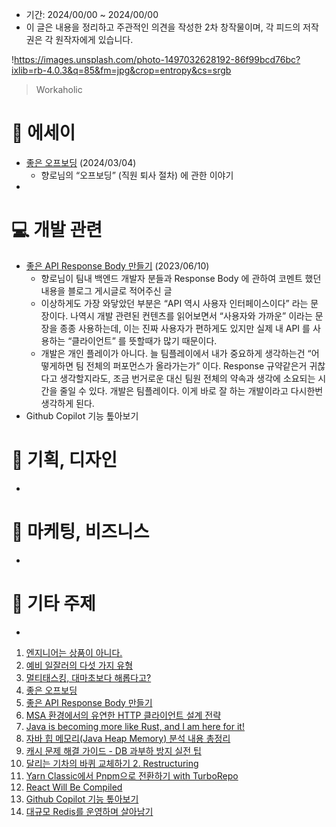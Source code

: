 - 기간: 2024/00/00 ~ 2024/00/00
- 이 글은 내용을 정리하고 주관적인 의견을 작성한 2차 창작물이며, 각 피드의 저작권은 각 원작자에게 있습니다.

!https://images.unsplash.com/photo-1497032628192-86f99bcd76bc?ixlib=rb-4.0.3&q=85&fm=jpg&crop=entropy&cs=srgb

> Workaholic
> 

# 📖 에세이

- [좋은 오프보딩](https://jojoldu.tistory.com/771) (2024/03/04)
    - 향로님의 “오프보딩” (직원 퇴사 절차) 에 관한 이야기
- 

# 💻 개발 관련

- [좋은 API Response Body 만들기](https://jojoldu.tistory.com/720) (2023/06/10)
    - 향로님이 팀내 백엔드 개발자 분들과 Response Body 에 관하여 코멘트 했던 내용을 블로그 게시글로 적어주신 글
    - 이상하게도 가장 와닿았던 부분은 “API 역시 사용자 인터페이스이다” 라는 문장이다. 나역시 개발 관련된 컨텐츠를 읽어보면서 “사용자와 가까운” 이라는 문장을 종종 사용하는데, 이는 진짜 사용자가 편하게도 있지만 실제 내 API 를 사용하는 “클라이언트” 를 뜻할때가 많기 때문이다.
    - 개발은 개인 플레이가 아니다. 늘 팀플레이에서 내가 중요하게 생각하는건 “어떻게하면 팀 전체의 퍼포먼스가 올라가는가” 이다. Response 규약같은거 귀찮다고 생각할지라도, 조금 번거로운 대신 팀원 전체의 약속과 생각에 소요되는 시간을 줄일 수 있다. 개발은 팀플레이다. 이게 바로 잘 하는 개발이라고 다시한번 생각하게 된다.
- Github Copilot 기능 톺아보기

# 🎨 기획, 디자인

- 

# 💼 마케팅, 비즈니스

- 

# 🔗 기타 주제

- 
1. [엔지니어는 상품이 아니다.](https://giljae.com/2024/02/21/%EC%97%94%EC%A7%80%EB%8B%88%EC%96%B4%EB%8A%94-%EC%83%81%ED%92%88%EC%9D%B4-%EC%95%84%EB%8B%88%EB%8B%A4.html)
2. [예비 일잘러의 다섯 가지 유형](https://brunch.co.kr/@zseo/112)
3. [멀티태스킹, 대마초보다 해롭다고?](https://august.stibee.com/p/179/)
4. [좋은 오프보딩](https://jojoldu.tistory.com/771)
5. [좋은 API Response Body 만들기](https://jojoldu.tistory.com/720)
6. [MSA 환경에서의 유연한 HTTP 클라이언트 설계 전략](https://tech.kakaopay.com/post/make-http-client-design-flexible/)
7. [Java is becoming more like Rust, and I am here for it!](https://joshaustin.tech/blog/java-is-becoming-rust/?ref=sangkon.com)
8. [자바 힙 메모리(Java Heap Memory) 분석 내용 총정리](https://devocean.sk.com/blog/techBoardDetail.do?ID=165630&boardType=techBlog)
9. [캐시 문제 해결 가이드 - DB 과부하 방지 실전 팁](https://toss.tech/article/cache-traffic-tip)
10. [달리는 기차의 바퀴 교체하기 2. Restructuring](https://toss.tech/article/restructuring)
11. [Yarn Classic에서 Pnpm으로 전환하기 with TurboRepo](https://medium.com/wantedjobs/yarn-classic%EC%97%90%EC%84%9C-pnpm%EC%9C%BC%EB%A1%9C-%EC%A0%84%ED%99%98%ED%95%98%EA%B8%B0-with-turborepo-7c0c37cb3f9e)
12. [React Will Be Compiled](https://reacttraining.com/blog/react-19-will-be-compiled?ref=sangkon.com)
13. [Github Copilot 기능 톺아보기](https://devocean.sk.com/blog/techBoardDetail.do?ID=165706&boardType=techBlog)
14. [대규모 Redis를 운영하며 살아남기](https://techblog.lycorp.co.jp/ko/running-redis-at-scale)
